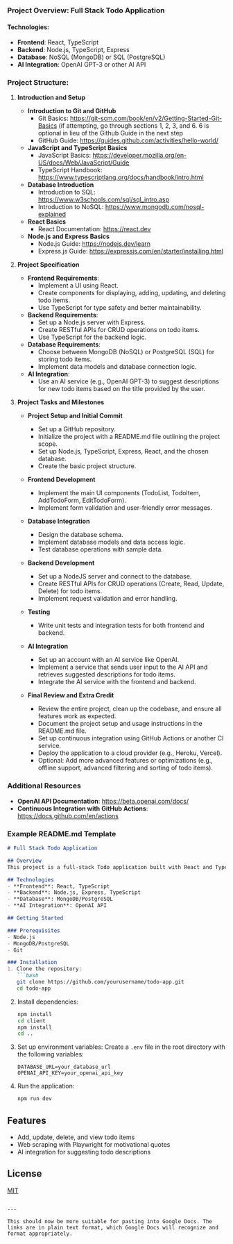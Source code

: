 ### Project Overview: Full Stack Todo Application

#### Technologies:
- **Frontend**: React, TypeScript
- **Backend**: Node.js, TypeScript, Express
- **Database**: NoSQL (MongoDB) or SQL (PostgreSQL)
- **AI Integration**: OpenAI GPT-3 or other AI API

### Project Structure:

1. **Introduction and Setup**
   - **Introduction to Git and GitHub**
     - Git Basics: https://git-scm.com/book/en/v2/Getting-Started-Git-Basics (if attempting, go through sections 1, 2, 3, and 6. 6 is optional in lieu of the Github Guide in the next step
     - GitHub Guide: https://guides.github.com/activities/hello-world/
   - **JavaScript and TypeScript Basics**
     - JavaScript Basics: https://developer.mozilla.org/en-US/docs/Web/JavaScript/Guide
     - TypeScript Handbook: https://www.typescriptlang.org/docs/handbook/intro.html
   - **Database Introduction**
     - Introduction to SQL: https://www.w3schools.com/sql/sql_intro.asp
     - Introduction to NoSQL: https://www.mongodb.com/nosql-explained
   - **React Basics**
     - React Documentation: https://react.dev
   - **Node.js and Express Basics**
     - Node.js Guide: https://nodejs.dev/learn
     - Express.js Guide: https://expressjs.com/en/starter/installing.html

2. **Project Specification**
   - **Frontend Requirements**:
     - Implement a UI using React.
     - Create components for displaying, adding, updating, and deleting todo items.
     - Use TypeScript for type safety and better maintainability.
   - **Backend Requirements**:
     - Set up a Node.js server with Express.
     - Create RESTful APIs for CRUD operations on todo items.
     - Use TypeScript for the backend logic.
   - **Database Requirements**:
     - Choose between MongoDB (NoSQL) or PostgreSQL (SQL) for storing todo items.
     - Implement data models and database connection logic.
   - **AI Integration**:
     - Use an AI service (e.g., OpenAI GPT-3) to suggest descriptions for new todo items based on the title provided by the user.

3. **Project Tasks and Milestones**
   - **Project Setup and Initial Commit**
     - Set up a GitHub repository.
     - Initialize the project with a README.md file outlining the project scope.
     - Set up Node.js, TypeScript, Express, React, and the chosen database.
     - Create the basic project structure.

   - **Frontend Development**
     - Implement the main UI components (TodoList, TodoItem, AddTodoForm, EditTodoForm).
     - Implement form validation and user-friendly error messages.

   - **Database Integration**
     - Design the database schema.
     - Implement database models and data access logic.
     - Test database operations with sample data.
   
   - **Backend Development**
     - Set up a NodeJS server and connect to the database.
     - Create RESTful APIs for CRUD operations (Create, Read, Update, Delete) for todo items.
     - Implement request validation and error handling.
   
   - **Testing**
     - Write unit tests and integration tests for both frontend and backend.

   - **AI Integration**
     - Set up an account with an AI service like OpenAI.
     - Implement a service that sends user input to the AI API and retrieves suggested descriptions for todo items.
     - Integrate the AI service with the frontend and backend.


   - **Final Review and Extra Credit**
     - Review the entire project, clean up the codebase, and ensure all features work as expected.
     - Document the project setup and usage instructions in the README.md file.
     - Set up continuous integration using GitHub Actions or another CI service.
     - Deploy the application to a cloud provider (e.g., Heroku, Vercel).
     - Optional: Add more advanced features or optimizations (e.g., offline support, advanced filtering and sorting of todo items).

### Additional Resources
- **OpenAI API Documentation**: https://beta.openai.com/docs/
- **Continuous Integration with GitHub Actions**: https://docs.github.com/en/actions

### Example README.md Template

```markdown
# Full Stack Todo Application

## Overview
This project is a full-stack Todo application built with React and TypeScript on the frontend, Node.js and Express on the backend, and MongoDB or PostgreSQL for the database. The application also includes AI integration for suggesting todo descriptions.

## Technologies
- **Frontend**: React, TypeScript
- **Backend**: Node.js, Express, TypeScript
- **Database**: MongoDB/PostgreSQL
- **AI Integration**: OpenAI API

## Getting Started

### Prerequisites
- Node.js
- MongoDB/PostgreSQL
- Git

### Installation
1. Clone the repository:
   ```bash
   git clone https://github.com/yourusername/todo-app.git
   cd todo-app
   ```

2. Install dependencies:
   ```bash
   npm install
   cd client
   npm install
   cd ..
   ```

3. Set up environment variables:
   Create a `.env` file in the root directory with the following variables:
   ```env
   DATABASE_URL=your_database_url
   OPENAI_API_KEY=your_openai_api_key
   ```

4. Run the application:
   ```bash
   npm run dev
   ```

## Features
- Add, update, delete, and view todo items
- Web scraping with Playwright for motivational quotes
- AI integration for suggesting todo descriptions

## License
[MIT](LICENSE)
```

---

This should now be more suitable for pasting into Google Docs. The links are in plain text format, which Google Docs will recognize and format appropriately.
